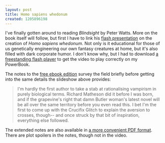 ```yaml
---
layout: post
title: Homo sapiens whedonum
created: 1205896198
---
```

I've finally gotten around to reading *Blindsight* by Peter Watts.  More on the book itself will follow, but first I have to link his [flash presentation](http://www.rifters.com/blindsight/vampires.htm) on the creation of *Homo sapiens whedonum*.  Not only is it educational for those of us genetically engineering our own fantasy creatures at home, but it's also filled with dark corporate humor.<!--break-->  I don't know why, but I had to download [a freestanding flash player](http://www.macosxhints.com/article.php?story=20031214212712395) to get the video to play correctly on my PowerBook.

The notes to the [free ebook edition](http://manybooks.net/pages/wattspother06Blindsight/-1.html) survey the field briefly before getting into the same details the slideshow above provides:

> I'm hardly the first author to take a stab at rationalising vampirism in purely biological terms. Richard Matheson did it before I was born, and if the grapevine's right that damn Butler woman's latest novel will be all over the same territory before you even read this. I bet I'm the first to come up with the Crucifix Glitch to explain the aversion to crosses, though-- and once struck by that bit of inspiration, everything else followed.

The extended notes are also available in [a more convenient PDF format](http://www.rifters.com/real/shorts/PeterWatts_Blindsight_Endnotes.pdf).  There are plot spoilers in the notes, though not in the video.
